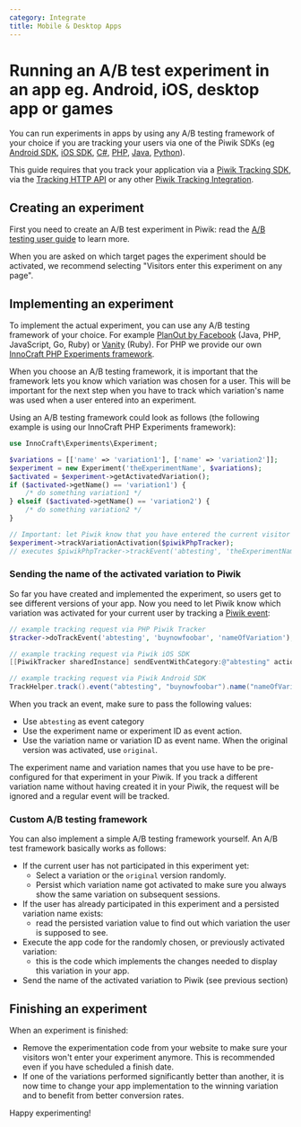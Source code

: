```yaml
---
category: Integrate
title: Mobile & Desktop Apps
---
```

# Running an A/B test experiment in an app eg. Android, iOS, desktop app or games 

You can run experiments in apps by using any A/B testing framework of your choice if you are tracking your users 
via one of the Piwik SDKs (eg [Android SDK](https://github.com/matomo-org/piwik-sdk-android), 
[iOS SDK](https://github.com/matomo-org/piwik-sdk-ios), [C#](https://github.com/matomo-org/piwik-dotnet-tracker), 
[PHP](https://github.com/matomo-org/piwik-php-tracker), [Java](https://github.com/matomo-org/piwik-java-tracker), 
[Python](https://github.com/matomo-org/piwik-python-tracker/tree/dev)). 

This guide requires that you track your application via a [Piwik Tracking SDK](/guides/tracking-api-clients), 
via the [Tracking HTTP API](/api-reference/tracking-api) or any other [Piwik Tracking Integration](https://piwik.org/integrate).
 
## Creating an experiment

First you need to create an A/B test experiment in Piwik: read the [A/B testing user guide](https://piwik.org/docs/ab-testing/) to learn more.

When you are asked on which target pages the experiment should be activated, we recommend selecting "Visitors enter this experiment on any page".

## Implementing an experiment

To implement the actual experiment, you can use any A/B testing framework of your choice.
 For example [PlanOut by Facebook](https://facebook.github.io/planout/) (Java, PHP, JavaScript, Go, Ruby) or [Vanity](https://github.com/assaf/vanity) (Ruby). For PHP we provide our own [InnoCraft PHP Experiments framework](https://github.com/innocraft/php-experiments).

When you choose an A/B testing framework, it is important that the framework lets you know which variation was chosen for a user. 
This will be important for the next step when you have to track which variation's name was used when a user entered
into an experiment. 

Using an A/B testing framework could look as follows (the following example is using our InnoCraft PHP Experiments framework):

```php
use InnoCraft\Experiments\Experiment;

$variations = [['name' => 'variation1'], ['name' => 'variation2']];
$experiment = new Experiment('theExperimentName', $variations);
$activated = $experiment->getActivatedVariation();
if ($activated->getName() == 'variation1') {
    /* do something variation1 */
} elseif ($activated->getName() == 'variation2') {
    /* do something variation2 */
}

// Important: let Piwik know that you have entered the current visitor into an experiment
$experiment->trackVariationActivation($piwikPhpTracker);
// executes $piwikPhpTracker->trackEvent('abtesting', 'theExperimentName', 'nameOfActivatedVariation');
```

### Sending the name of the activated variation to Piwik

So far you have created and implemented the experiment, so users get to see different versions of your app. 
Now you need to let Piwik know which variation was activated for your current user by tracking a [Piwik event](https://piwik.org/docs/event-tracking/):

```php
// example tracking request via PHP Piwik Tracker
$tracker->doTrackEvent('abtesting', 'buynowfoobar', 'nameOfVariation');
```

```objectivec
// example tracking request via Piwik iOS SDK
[[PiwikTracker sharedInstance] sendEventWithCategory:@"abtesting" action:@"buynowfoobar" name:@"nameOfVariation"];
```

```java
// example tracking request via Piwik Android SDK
TrackHelper.track().event("abtesting", "buynowfoobar").name("nameOfVariation").with(tracker);
```

When you track an event, make sure to pass the following values:
* Use `abtesting` as event category
* Use the experiment name or experiment ID as event action. 
* Use the variation name or variation ID as event name. When the original version was activated, use `original`. 

The experiment name and variation names that you use have to be pre-configured for that experiment in your Piwik. 
If you track a different variation name without having created it in your Piwik, 
the request will be ignored and a regular event will be tracked.

### Custom A/B testing framework

You can also implement a simple A/B testing framework yourself. An A/B test framework basically works as follows:

* If the current user has not participated in this experiment yet:
  * Select a variation or the `original` version randomly.
  * Persist which variation name got activated to make sure you always 
     show the same variation on subsequent sessions.  
* If the user has already participated in this experiment and a persisted variation name exists:
  * read the persisted variation value to find out which variation the user is supposed to see.
* Execute the app code for the randomly chosen, or previously activated variation: 
  * this is the code which implements the changes needed to display this variation in your app.  
* Send the name of the activated variation to Piwik  (see previous section)

## Finishing an experiment

When an experiment is finished:

 * Remove the experimentation code from your website to make sure your visitors won't enter your experiment anymore. This is recommended even if you have scheduled a finish date. 
 * If one of the variations performed significantly better than another, it is now time to change your app implementation to the winning variation and to benefit from better conversion rates. 

Happy experimenting!
